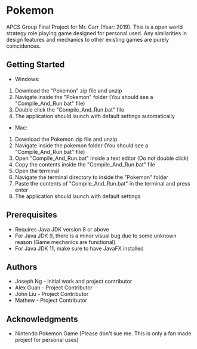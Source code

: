 # Pokemon
APCS Group Final Project for Mr. Carr (Year: 2019).
This is a open world strategy role playing game designed for personal used. Any similarities in design features and mechanics to other existing games are purely coincidences.
## Getting Started
* Windows:
1. Download the "Pokemon" zip file and unzip
2. Navigate inside the "Pokemon" folder (You should see a "Compile_And_Run.bat" file)
3. Double click the "Compile_And_Run.bat" file
4. The application should launch with default settings automatically
* Mac:
1. Download the Pokemon zip file and unzip
2. Navigate inside the pokemon folder (You should see a "Compile_And_Run.bat" file)
3. Open "Compile_And_Run.bat" inside a text editor (Do not double click)
4. Copy the contents inside the "Compile_And_Run.bat" file
5. Open the terminal
6. Navigate the terminal directory to inside the "Pokemon" folder
7. Paste the contents of "Compile_And_Run.bat" in the terminal and press enter
8. The application should launch with default settings
## Prerequisites
* Requires Java JDK version 8 or above
* For Java JDK 9, there is a minor visual bug due to some unknown reason (Game mechanics are functional)
* For Java JDK 11, make sure to have JavaFX installed
## Authors
* Joseph Ng - Initial work and project contributor
* Alex Guan - Project Contributor
* John Liu - Project Contributor
* Mathew - Project Contributor
## Acknowledgments
* Nintendo Pokemon Game (Please don't sue me. This is only a fan made project for personal uses)
